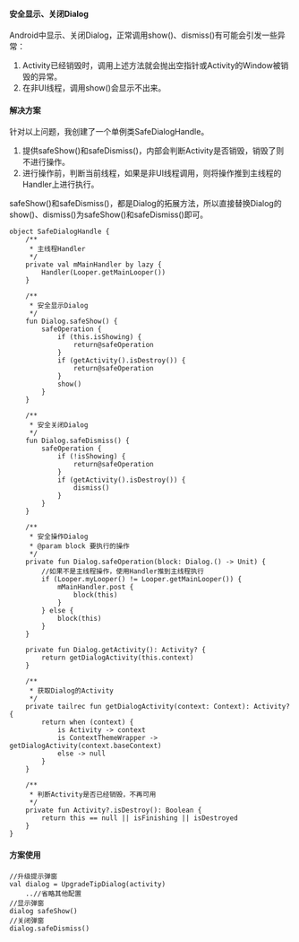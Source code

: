 #### 安全显示、关闭Dialog

Android中显示、关闭Dialog，正常调用show()、dismiss()有可能会引发一些异常：

1. Activity已经销毁时，调用上述方法就会抛出空指针或Activity的Window被销毁的异常。
2. 在非UI线程，调用show()会显示不出来。

#### 解决方案

针对以上问题，我创建了一个单例类SafeDialogHandle。

1. 提供safeShow()和safeDismiss()，内部会判断Activity是否销毁，销毁了则不进行操作。
2. 进行操作前，判断当前线程，如果是非UI线程调用，则将操作推到主线程的Handler上进行执行。

safeShow()和safeDismiss()，都是Dialog的拓展方法，所以直接替换Dialog的show()、dismiss()为safeShow()和safeDismiss()即可。

```
object SafeDialogHandle {
    /**
     * 主线程Handler
     */
    private val mMainHandler by lazy {
        Handler(Looper.getMainLooper())
    }

    /**
     * 安全显示Dialog
     */
    fun Dialog.safeShow() {
        safeOperation {
            if (this.isShowing) {
                return@safeOperation
            }
            if (getActivity().isDestroy()) {
                return@safeOperation
            }
            show()
        }
    }

    /**
     * 安全关闭Dialog
     */
    fun Dialog.safeDismiss() {
        safeOperation {
            if (!isShowing) {
                return@safeOperation
            }
            if (getActivity().isDestroy()) {
                dismiss()
            }
        }
    }

    /**
     * 安全操作Dialog
     * @param block 要执行的操作
     */
    private fun Dialog.safeOperation(block: Dialog.() -> Unit) {
        //如果不是主线程操作，使用Handler推到主线程执行
        if (Looper.myLooper() != Looper.getMainLooper()) {
            mMainHandler.post {
                block(this)
            }
        } else {
            block(this)
        }
    }

    private fun Dialog.getActivity(): Activity? {
        return getDialogActivity(this.context)
    }

    /**
     * 获取Dialog的Activity
     */
    private tailrec fun getDialogActivity(context: Context): Activity? {
        return when (context) {
            is Activity -> context
            is ContextThemeWrapper -> getDialogActivity(context.baseContext)
            else -> null
        }
    }

    /**
     * 判断Activity是否已经销毁，不再可用
     */
    private fun Activity?.isDestroy(): Boolean {
        return this == null || isFinishing || isDestroyed
    }
}
```

#### 方案使用

```
//升级提示弹窗
val dialog = UpgradeTipDialog(activity)
	..//省略其他配置
//显示弹窗
dialog safeShow()
//关闭弹窗
dialog.safeDismiss()
```
